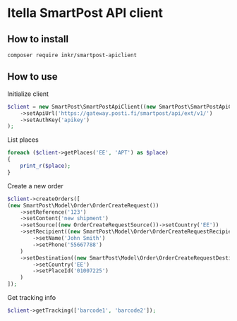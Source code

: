 # Itella SmartPost API client

## How to install
```
composer require inkr/smartpost-apiclient 
```
## How to use

Initialize client
```php
$client = new SmartPost\SmartPostApiClient((new SmartPost\SmartPostApiClientConf())
    ->setApiUrl('https://gateway.posti.fi/smartpost/api/ext/v1/')
    ->setAuthKey('apikey')
);
```
List places
```php
foreach ($client->getPlaces('EE', 'APT') as $place)
{
    print_r($place);
}
```
Create a new order

```php
$client->createOrders([
(new SmartPost\Model\Order\OrderCreateRequest())
    ->setReference('123')
    ->setContent('new shipment')
    ->setSource((new OrderCreateRequestSource())->setCountry('EE'))
    ->setRecipient((new SmartPost\Model\Order\OrderCreateRequestRecipient())
        ->setName('John Smith')
        ->setPhone('55667788')
    )
    ->setDestination((new SmartPost\Model\Order\OrderCreateRequestDestination())
        ->setCountry('EE')
        ->setPlaceId('01007225')
    )
]);
```

Get tracking info
```php
$client->getTracking(['barcode1', 'barcode2']);
```